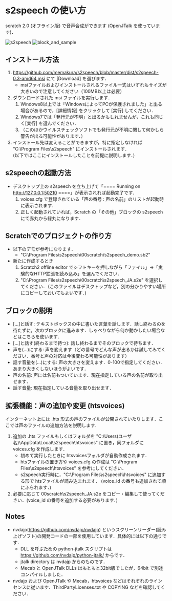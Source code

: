 # s2speech の使い方
scratch 2.0 (オフライン版) で音声合成ができます (OpenJTalk を使っています)．

![s2speech](https://github.com/memakura/s2speech/blob/master/images/ScratchSpeechSynth.png)
![block_and_sample](https://github.com/memakura/s2speech/blob/master/images/block_and_sample_JA.png)


## インストール方法
1. https://github.com/memakura/s2speech/blob/master/dist/s2speech-0.3-amd64.msi にて [Download] を選びます．
    - msiファイルおよびインストールされるファイル一式はいずれもサイズが大きいので注意してください（100MB以上は必要）
1. ダウンロードされた msi ファイルを実行します．
    1. Windows8以上では「WindowsによってPCが保護されました」と出る場合があるので，[詳細情報] をクリックして [実行] してください．  
    1. Windows7では「発行元が不明」と出るかもしれませんが，これも同じく[実行] を選んでください．  
    1. （このほかウイルスチェックソフトでも発行元が不明に関して何かしら警告が出る可能性があります．）  
1. インストール先は変えることができますが，特に指定しなければ "C:\Program Files\s2speech" にインストールされます．  
(以下ではここにインストールしたことを前提に説明します．)

## s2speechの起動方法
- デスクトップ上の s2speech を立ち上げて「==== Running on http://127.0.0.1:50210 ====」が表示されれば起動完了です．
    1. voices.cfg で登録されている「声の番号 : 声の名前」のリストが起動時に表示されます．
    1. 正しく起動されていれば，Scratch の「その他」ブロックの s2speechにて赤丸から緑丸になります．

## Scratchでのプロジェクトの作り方
- 以下のデモが参考になります．
    - "C:\Program Files\s2speech\00scratch/s2speech_demo.sb2"
- 新たに作成するとき
    1. Scratch2 offline editor でシフトキーを押しながら「ファイル」->「実験的なHTTP拡張を読み込み」を選んでください．
    1. "C:\Program Files\s2speech\00scratch\s2speech_JA.s2e" を選択してください．（このファイルはデスクトップなど，別の分かりやすい場所にコピーしておいてもよいです．)

## ブロックの説明
- [...]と話す: テキストボックスの中に書いた言葉を話します．話し終わるのを待たずに，次のブロックに進みます．しゃべりながら何か動かしたい場合などはこちらを使います．
- [...]と話す(終わるまで待つ): 話し終わるまでそのブロックで待ちます．
- 声を(...)にする: 声を変えます（どの番号でどんな声が出るかは試してみてください．番号と声の対応は今後変わる可能性があります）
- 話す音量を(...)にする: 声の大きさを変えます．0-100で指定してください．あまり大きくしないほうがよいです．
- 声の名前: 声には名前もついています．現在指定している声の名前が取り出せます．
- 話す音量: 現在指定している音量を取り出せます．

## 拡張機能：声の追加や変更 (htsvoices)
インターネット上には .hts 形式の声のファイルが公開されていたりします．ここでは声のファイルの追加方法を説明します．
1. 追加の .hts ファイルもしくはフォルダを "C:\Users\(ユーザ名)\AppData\Local\s2speech\htsvoices" に置き，同フォルダに voices.cfg を作成します．
    - 初めて実行したときに htsvoicesフォルダが自動作成されます．
    - htsファイルの置き方や voices.cfg の作成は "C:\Program Files\s2speech\htsvoices" を参考にしてください．
    - s2speech実行時に，"C:\Program Files\s2speech\htsvoices" に追加する形で htsファイルが読み込まれます． (voice_id の番号も追加されて順にふられます．)
1. 必要に応じて 00scratch\s2speech_JA.s2e をコピー・編集して使ってください．(voice_id の番号を追加する必要があります．)

## Notes
- nvdajp(https://github.com/nvdajp/nvdajp) というスクリーンリーダー(読み上げソフト)の開発コードの一部を使用しています．具体的には以下の通りです．
    - DLL を呼ぶための python-jtalk スクリプトは https://github.com/nvdajp/python-jtalk/ からです．
    - jtalk directory は nvdajp からのものです．
    - Mecab と OpenJTalk DLLs はもともと32bit版でしたが，64bit で別途コンパイルしました．
- nvdajp および OpenJTalk や Mecab，htsvoices などはそれぞれのラインセンスに従います．ThirdPartyLicenses.txt や COPYING などを確認してください．


